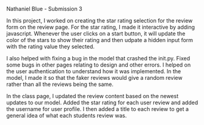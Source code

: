 Nathaniel Blue - Submission 3

In this project, I worked on creating the star rating selection for the review form on the review page.  For the star rating, I made it interactive by adding javascript.  Whenever the user clicks on a start button, it will update the color of the stars to show their rating and then udpate a hidden input form with the rating value they selected.

I also helped with fixing a bug in the model that crashed the init.py.  Fixed some bugs in other pages relating to design and other errors. I helped on the user authentication to understand how it was implemented. In the model, I made it so that the faker reviews would give a random review rather than all the reviews being the same.

In the class page, I updated the review content based on the newest updates to our model.  Added the star rating for each user review and added the username for user profile. I then added a title to each review to get a general idea of what each students review was.